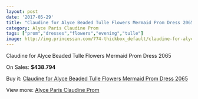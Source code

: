 ```yaml
---
layout: post
date: '2017-05-29'
title: "Claudine for Alyce Beaded Tulle Flowers Mermaid Prom Dress 2065"
category: Alyce Paris Claudine Prom
tags: ["prom","dresses","flowers","evening","tulle"]
image: http://img.princessan.com/774-thickbox_default/claudine-for-alyce-beaded-tulle-flowers-mermaid-prom-dress-2065.jpg
---
```

Claudine for Alyce Beaded Tulle Flowers Mermaid Prom Dress 2065

On Sales: **$438.794**
<a href="https://www.princessan.com/en/alyce-paris-claudine-prom/365-claudine-for-alyce-beaded-tulle-flowers-mermaid-prom-dress-2065.html"><amp-img layout="responsive" width="600" height="600" src="//img.princessan.com/774-thickbox_default/claudine-for-alyce-beaded-tulle-flowers-mermaid-prom-dress-2065.jpg" alt="Claudine for Alyce Beaded Tulle Flowers Mermaid Prom Dress 2065 0" /></a>
<a href="https://www.princessan.com/en/alyce-paris-claudine-prom/365-claudine-for-alyce-beaded-tulle-flowers-mermaid-prom-dress-2065.html"><amp-img layout="responsive" width="600" height="600" src="//img.princessan.com/775-thickbox_default/claudine-for-alyce-beaded-tulle-flowers-mermaid-prom-dress-2065.jpg" alt="Claudine for Alyce Beaded Tulle Flowers Mermaid Prom Dress 2065 1" /></a>

Buy it: [Claudine for Alyce Beaded Tulle Flowers Mermaid Prom Dress 2065](https://www.princessan.com/en/alyce-paris-claudine-prom/365-claudine-for-alyce-beaded-tulle-flowers-mermaid-prom-dress-2065.html "Claudine for Alyce Beaded Tulle Flowers Mermaid Prom Dress 2065")

View more: [Alyce Paris Claudine Prom](https://www.princessan.com/en/6-alyce-paris-claudine-prom "Alyce Paris Claudine Prom")